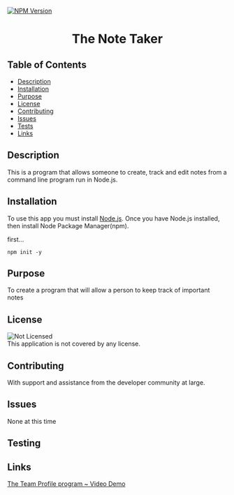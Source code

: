 [![NPM Version](https://img.shields.io/npm/v/npm.svg?style=flat)]()
<br />

  <h1 align="center"> The Note Taker </h1>
     
  ## Table of Contents
  - [Description](#description)
  - [Installation](#installation)
  - [Purpose](#purpose)
  - [License](#license)
  - [Contributing](#contributing)
  - [Issues](#issues)
  - [Tests](#tests)
  - [Links](#links)
  ## Description
   This is a program that allows someone to create, track and edit notes from a command line program run in Node.js.
  ## Installation
   To use this app you must install [Node.js](https://nodejs.org/en/).  Once you have Node.js installed, then install Node Package Manager(npm).

first...

```
npm init -y
```

## Purpose

To create a program that will allow a person to keep track of important notes

## License

![Not Licensed](https://img.shields.io/badge/license--tertiary)
<br />
This application is not covered by any license.

## Contributing

With support and assistance from the developer community at large.

## Issues

None at this time

## Testing

## Links

[The Team Profile program ~ Video Demo](https://youtu.be/OSGtYnhvZoc)

